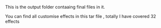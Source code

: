 
This is the output folder contaaing final files in it.

You can find all customise effects in this tar file , totally I have covered 32 effects
